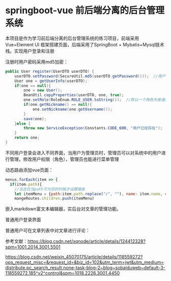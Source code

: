 # springboot-vue 前后端分离的后台管理系统

本项目是作为学习前后端分离的后台管理系统的练习项目，前端采用Vue+Element UI 框架搭建页面，后端采用了SpringBoot + Mybatis+Mysql技术栈。实现用户登录和注册





注册时用户密码采用md5加密：

```java
public User register(UserDTO userDTO) {
    userDTO.setPassword(SecureUtil.md5(userDTO.getPassword()));  //用户密码加密
    User one = getUserInfo(userDTO);
    if(one == null){
        one = new User();
        BeanUtil.copyProperties(userDTO, one, true);
        one.setRole(RoleEnum.ROLE_USER.toString());  //默认一个角色为普通用户
        if(one.getNickname() == null){
            one.setNickname(one.getUsername());
        }
        save(one);
    }else {
        throw new ServiceException(Constants.CODE_600, "用户已经存在");
    }
    return one;
}
```

不同用户登录会进入不同界面，当用户为管理员时，管理员可以对系统中的用户进行管理，修改用户权限（角色），管理员也能进行菜单管理

动态路由添加vue页面：

```js
menus.forEach(item => {
  if(item.path){
    //当且仅当path不为空的时候才设置路由
    let itemMenu = {path:item.path.replace("/", ""), name: item.name, component:() => import('../views/' + item.pagePath + '.vue')}
    mangeRoutes.children.push(itemMenu)
```

嵌入markdown富文本编辑器，实后台对文章的管理功能。



普通用户登录界面



普通用户可在文章列表中对文章进行评论：



参考文献：https://blog.csdn.net/xqnode/article/details/124412328?spm=1001.2014.3001.5501

https://blog.csdn.net/weixin_45070175/article/details/118559272?ops_request_misc=&request_id=&biz_id=102&utm_term=jwt&utm_medium=distribute.pc_search_result.none-task-blog-2~blog~sobaiduweb~default-3-118559272.185^v2^control&spm=1018.2226.3001.4450